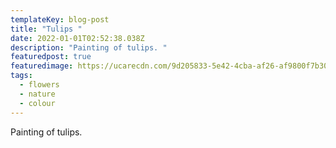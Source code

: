 ```yaml
---
templateKey: blog-post
title: "Tulips "
date: 2022-01-01T02:52:38.038Z
description: "Painting of tulips. "
featuredpost: true
featuredimage: https://ucarecdn.com/9d205833-5e42-4cba-af26-af9800f7b30f/IMG_4717.jpeg
tags:
  - flowers
  - nature
  - colour
---
```

Painting of tulips.